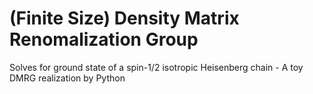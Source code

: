 # (Finite Size) Density Matrix Renomalization Group

Solves for ground state of a spin-1/2 isotropic Heisenberg chain - A toy DMRG realization by Python 

